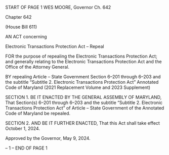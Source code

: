 START OF PAGE 1
WES MOORE, Governor Ch. 642

Chapter 642

(House Bill 611)

AN ACT concerning

Electronic Transactions Protection Act – Repeal

FOR the purpose of repealing the Electronic Transactions Protection Act; and generally
relating to the Electronic Transactions Protection Act and the Office of the Attorney
General.

BY repealing
Article – State Government
Section 6–201 through 6–203 and the subtitle “Subtitle 2. Electronic Transactions
Protection Act”
Annotated Code of Maryland
(2021 Replacement Volume and 2023 Supplement)

SECTION 1. BE IT ENACTED BY THE GENERAL ASSEMBLY OF MARYLAND,
That Section(s) 6–201 through 6–203 and the subtitle “Subtitle 2. Electronic Transactions
Protection Act” of Article – State Government of the Annotated Code of Maryland be
repealed.

SECTION 2. AND BE IT FURTHER ENACTED, That this Act shall take effect
October 1, 2024.

Approved by the Governor, May 9, 2024.

– 1 –
END OF PAGE 1